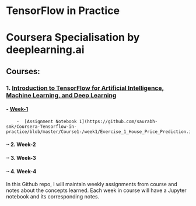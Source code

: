 # TensorFlow in Practice
# Coursera Specialisation by deeplearning.ai

## Courses:
### 1. [Introduction to TensorFlow for Artificial Intelligence, Machine Learning, and Deep Learning](https://github.com/saurabh-smk/Coursera-Tensorflow-in-practice/tree/master/Course1-)
####  - [Week-1](https://github.com/saurabh-smk/Coursera-Tensorflow-in-practice/tree/master/Course1-/week1)
        -  [Assignment Notebook 1](https://github.com/saurabh-smk/Coursera-Tensorflow-in-practice/blob/master/Course1-/week1/Exercise_1_House_Price_Prediction.ipynb)
#### ⋅⋅ 2. Week-2
#### ⋅⋅ 3. Week-3
#### ⋅⋅ 4. Week-4


In this Github repo, I will maintain weekly assignments from course and notes about the concepts learned. Each week in course will have a Jupyter notebook and its corresponding notes.
